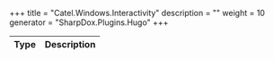 

+++
title = "Catel.Windows.Interactivity" 
description = ""
weight = 10
generator = "SharpDox.Plugins.Hugo"
+++

Type|Description
---|---

